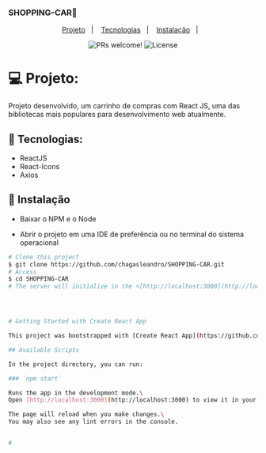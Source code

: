 ### SHOPPING-CAR🛒
<p align="center">
  <a href="https://portfolio-my-omega.vercel.app/">Projeto</a>&nbsp;&nbsp;&nbsp;|&nbsp;&nbsp;&nbsp;
  <a href="#-tecnologias">Tecnologias</a>&nbsp;&nbsp;&nbsp;|&nbsp;&nbsp;&nbsp;
  <a href="#-instalação">Instalação</a>&nbsp;&nbsp;&nbsp;|&nbsp;&nbsp;&nbsp;
 
</p>

<p align="center">
 <img src="https://img.shields.io/static/v1?label=PRs&message=welcome&color=49AA26&labelColor=000000" alt="PRs welcome!" />

  <img alt="License" src="https://img.shields.io/static/v1?label=license&message=MIT&color=49AA26&labelColor=000000">
</p>

# 💻 Projeto:
Projeto desenvolvido, um carrinho de compras com React JS, uma das bibliotecas mais populares para desenvolvimento web atualmente.

## 🚀 Tecnologias:
* ReactJS
* React-Icons
* Axios

## 🔖 Instalação

* Baixar o NPM e o Node

* Abrir o projeto em uma IDE de preferência ou no terminal do sistema operacional
```bash
# Clone this project
$ git clone https://github.com/chagasleandro/SHOPPING-CAR.git
# Access
$ cd SHOPPING-CAR
# The server will initialize in the <[http://localhost:3000](http://localhost:3000)>




# Getting Started with Create React App

This project was bootstrapped with [Create React App](https://github.com/facebook/create-react-app).

## Available Scripts

In the project directory, you can run:

### `npm start`

Runs the app in the development mode.\
Open [http://localhost:3000](http://localhost:3000) to view it in your browser.

The page will reload when you make changes.\
You may also see any lint errors in the console.


#


 
 
